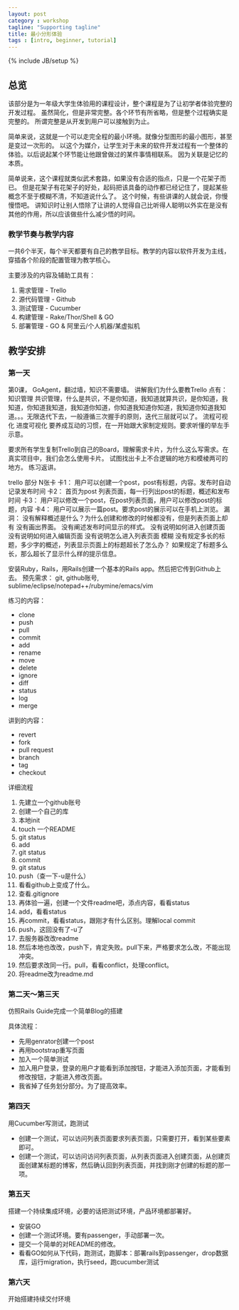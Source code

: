 ```yaml
---
layout: post
category : workshop
tagline: "Supporting tagline"
title: 最小分形体验
tags : [intro, beginner, tutorial]
---
```

{% include JB/setup %}

## 总览

该部分是为一年级大学生体验用的课程设计，整个课程是为了让初学者体验完整的开发过程。
虽然简化，但是非常完整。各个环节有所省略，但是整个过程确实是完整的。
所谓完整是从开发到用户可以接触到为止。

简单来说，这就是一个可以走完全程的最小环境。就像分型图形的最小图形，甚至是变过一次形的。
以这个为媒介，让学生对于未来的软件开发过程有一个整体的体验。以后说起某个环节能让他跟曾做过的某件事情相联系。
因为关联是记忆的本质。

简单说来，这个课程就类似武术套路，如果没有合适的指点，只是一个花架子而已。
但是花架子有花架子的好处，起码把该具备的动作都已经记住了，提起某些概念不至于模糊不清，不知道说什么了。
这个时候，有些讲课的人就会说，你慢慢悟吧。
讲知识时让别人悟除了让讲的人觉得自己比听得人聪明以外实在是没有其他的作用，所以应该做些什么减少悟的时间。

### 教学节奏与教学内容

一共6个半天，每个半天都要有自己的教学目标。教学的内容以软件开发为主线，穿插各个阶段的配置管理为教学核心。

主要涉及的内容及辅助工具有：

1. 需求管理 - Trello
2. 源代码管理 - Github
3. 测试管理 - Cucumber
4. 构建管理 - Rake/Thor/Shell & GO
5. 部署管理 - GO & 阿里云/个人机器/某虚拟机

## 教学安排

### 第一天


第0课， GoAgent，翻过墙，知识不需要墙。
讲解我们为什么要教Trello
点有：
  知识管理
  共识管理，什么是共识，不是你知道，我知道就算共识，是你知道，我知道，你知道我知道，我知道你知道，你知道我知道你知道，我知道你知道我知道。。。无限迭代下去，一般遵循三次握手的原则，迭代三层就可以了。
  流程可视化
  进度可视化
要养成互动的习惯，在一开始跟大家制定规则。要求听懂的举左手示意。

要求所有学生复制Trello到自己的Board，理解需求卡片，为什么这么写需求。在真实项目中，我们会怎么使用卡片。
试图找出卡上不合逻辑的地方和模棱两可的地方。
练习返讲。

trello 部分
N张卡
卡1：
   用户可以创建一个post，post有标题，内容。发布时自动记录发布时间
卡2：
   首页为post 列表页面，每一行列出post的标题，概述和发布时间
卡3：
   用户可以修改一个post，在post列表页面，用户可以修改post的标题，内容
卡4：
   用户可以展示一篇post。要求post的展示可以在手机上浏览。
漏洞：
   没有解释概述是什么？为什么创建和修改的时候都没有，但是列表页面上却有
   没有画出界面。
   没有阐述发布时间显示的样式。
   没有说明如何进入创建页面
   没有说明如何进入编辑页面
   没有说明怎么进入列表页面
模糊
   没有规定多长的标题，多少字的概述，列表显示页面上的标题超长了怎么办？
   如果规定了标题多么长，那么超长了显示什么样的提示信息。



安装Ruby，Rails，用Rails创建一个基本的Rails app。然后把它传到Github上去。
预先需求： git, github账号, sublime/eclipse/notepad++/rubymine/emacs/vim

练习的内容：

- clone
- push
- pull
- commit
- add
- rename
- move
- delete
- ignore
- diff
- status
- log
- merge

讲到的内容：

- revert
- fork
- pull request
- branch
- tag
- checkout

详细流程

1. 先建立一个github账号
1. 创建一个自己的库
1. 本地init
1. touch 一个README
1. git status
1. add
1. git status
1. commit
1. git status
1. push（查一下-u是什么）
1. 看看github上变成了什么。
1. 查看.gitignore
1. 再体验一遍，创建一个文件readme吧，添点内容，看看status
1. add，看看status
1. 再commit，看看status，跟刚才有什么区别。理解local commit
1. push，这回没有了-u了
1. 去服务器改改readme
1. 然后本地也改改，push下，肯定失败。pull下来，严格要求怎么改，不能出现冲突。
1. 然后要求改同一行。pull，看看conflict，处理conflict。
1. 将readme改为readme.md

### 第二天～第三天


仿照Rails Guide完成一个简单Blog的搭建

具体流程：

- 先用genrator创建一个post
- 再用bootstrap重写页面
- 加入一个简单测试
- 加入用户登录，登录的用户才能看到添加按钮，才能进入添加页面，才能看到修改按钮，才能进入修改页面。
- 我省掉了任务划分部分。为了提高效率。


### 第四天


用Cucumber写测试，跑测试

- 创建一个测试，可以访问列表页面要求列表页面，只需要打开，看到某些要素即可。
- 创建一个测试，可以访问访问列表页面，从列表页面进入创建页面，从创建页面创建某标题的博客，然后确认回到列表页面，并找到刚才创建的标题的那一项。

### 第五天


搭建一个持续集成环境，必要的话把测试环境，产品环境都部署好。

- 安装GO
- 创建一个测试环境。要有passenger，手动部署一次。
- 提交一个简单的对README的修改。
- 看看GO如何从下代码，跑测试，跑脚本：部署rails到passenger，drop数据库，运行migration，执行seed，跑cucumber测试


### 第六天

开始搭建持续交付环境





